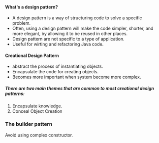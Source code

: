 #### What's a design pattern?
- A design pattern is a way of structuring code to solve a specific problem. 
- Often, using a design pattern will make the code simpler, shorter, and more elegant, by allowing it to be reused in other places.
- Design pattern are not specific to a type of application.
- Useful for wirting and refactoring Java code.

#### Creational Design Pattern
- abstract the process of instantiating objects.
- Encapsulate the code for creating objects.
- Becomes more important when system become more complex.

##### There are two main themes that are common to most creational design patterns:
1. Encapsulate knowledge.
2. Conceal Object Creation

### The builder pattern
Avoid using complex constructor.
